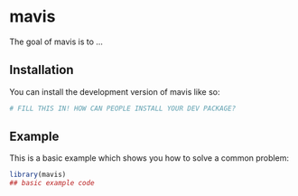 
# mavis

<!-- badges: start -->
<!-- badges: end -->

The goal of mavis is to ...

## Installation

You can install the development version of mavis like so:

``` r
# FILL THIS IN! HOW CAN PEOPLE INSTALL YOUR DEV PACKAGE?
```

## Example

This is a basic example which shows you how to solve a common problem:

``` r
library(mavis)
## basic example code
```

